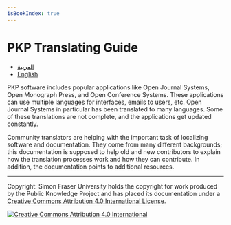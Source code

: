 ```yaml
---
isBookIndex: true
---
```

# PKP Translating Guide

- [العربية](ar/)
- [English](en/)

PKP software includes popular applications like Open Journal Systems, Open Monograph Press, and Open Conference Systems. These applications can use multiple languages for interfaces, emails to users, etc. Open Journal Systems in particular has been translated to many languages. Some of these translations are not complete, and the applications get updated constantly.

Community translators are helping with the important task of localizing software and documentation. They come from many different backgrounds; this documentation is supposed to help old and new contributors to explain how the translation processes work and how they can contribute. In addition, the documentation points to additional resources.

----
Copyright: Simon Fraser University holds the copyright for work produced by the Public Knowledge Project and has placed its documentation under a [Creative Commons Attribution 4.0 International License](https://creativecommons.org/licenses/by/4.0/).

[![](https://licensebuttons.net/l/by/4.0/88x31.png "Creative Commons Attribution 4.0 International")](https://creativecommons.org/licenses/by/4.0/)

